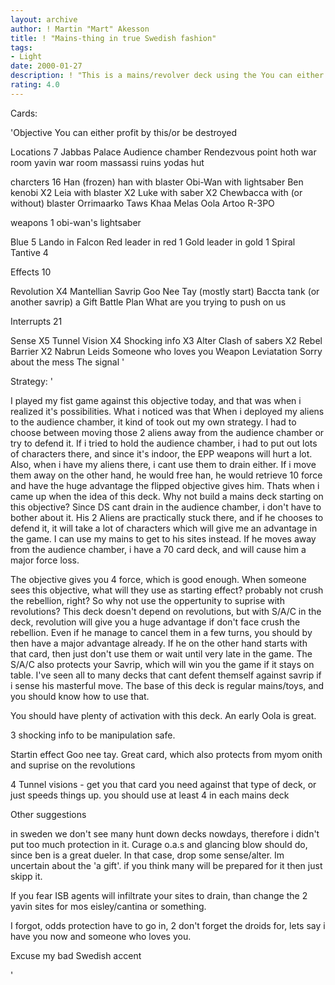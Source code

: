 ```yaml
---
layout: archive
author: ! Martin "Mart" Akesson
title: ! "Mains-thing in true Swedish fashion"
tags:
- Light
date: 2000-01-27
description: ! "This is a mains/revolver deck using the You can either be profit by this/... objective."
rating: 4.0
---
```

Cards: 

'Objective
You can either profit by this/or be destroyed

Locations 7
Jabbas Palace
Audience chamber
Rendezvous point
hoth war room
yavin war room
massassi ruins
yodas hut

charcters 16
Han (frozen)
han with blaster
Obi-Wan with lightsaber
Ben kenobi X2
Leia with blaster X2
Luke with saber X2
Chewbacca with (or without) blaster
Orrimaarko
Taws Khaa
Melas
Oola
Artoo
R-3PO

weapons 1
obi-wan's lightsaber

Blue 5
Lando in Falcon
Red leader in red 1
Gold leader in gold 1
Spiral
Tantive 4

Effects 10

Revolution X4
Mantellian Savrip
Goo Nee Tay (mostly start)
Baccta tank (or another savrip)
a Gift
Battle Plan
What are you trying to push on us

Interrupts 21

Sense X5
Tunnel Vision X4
Shocking info X3
Alter
Clash of sabers X2
Rebel Barrier X2
Nabrun Leids
Someone who loves you
Weapon Leviatation
Sorry about the mess
The signal '

Strategy: '

I played my fist game against this objective today, and that was when i realized it's possibilities. What i noticed was that When i deployed my aliens to the audience chamber, it kind of took out my own strategy. I had to choose between moving those 2 aliens away from the audience chamber or try to defend it. If i tried to hold the audience chamber, i had to put out lots of characters there, and since it's indoor, the EPP weapons will hurt a lot. Also, when i have my aliens there, i cant use them to drain either. If i move them away on the other hand, he would free han, he would retrieve 10 force and have the huge advantage the flipped objective gives him. Thats when i came up when the idea of this deck. Why not build a mains deck starting on this objective? Since DS cant drain in the audience chamber, i don't have to bother about it. His 2 Aliens are practically stuck there, and if he chooses to defend it, it will take a lot of characters which will give me an advantage in the game. I can use my mains to get to his sites instead. If he moves away from the audience chamber, i have a 70 card deck, and will cause him a major force loss.

The objective gives you 4 force, which is good enough. When someone sees this objective, what will they use as starting effect? probably not crush the rebellion, right? So why not use the oppertunity to suprise with revolutions? This deck doesn't depend on revolutions, but with S/A/C in the deck, revolution will give you a huge advantage if don't face crush the rebellion. Even if he manage to cancel them in a few turns, you should by then have a major advantage already. If he on the other hand starts with that card, then just don't use them or wait until very late in the game. The S/A/C also protects your Savrip, which will win you the game if it stays on table. I've seen all to many decks that cant defent themself against savrip if i sense his masterful move. The base of this deck is regular mains/toys, and you should know how to use that.

You should have plenty of activation with this deck. An early Oola is great.


3 shocking info to be manipulation safe.

Startin effect Goo nee tay. Great card, which also protects from myom onith and suprise on the revolutions

4 Tunnel visions -  get you that card you need against that type of deck, or just speeds things up. you should use at least 4 in each mains deck

Other suggestions

in sweden we don't see many hunt down decks nowdays, therefore i didn't put too much protection in it. Curage o.a.s and glancing blow should do, since ben is a great dueler. In that case, drop some sense/alter. Im uncertain about the 'a gift'. if you think many will be prepared for it then just skipp it.

If you fear ISB agents will infiltrate your sites to drain, than change the 2 yavin sites for mos eisley/cantina or something.

I forgot, odds protection have to go in, 2 don't forget the droids for, lets say i have you now and someone who loves you.

Excuse my bad Swedish accent




'